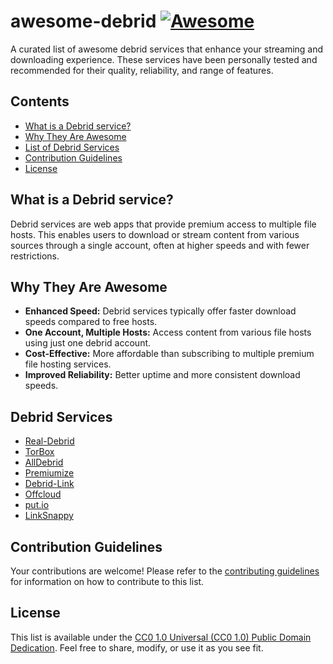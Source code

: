 # awesome-debrid [![Awesome](https://awesome.re/badge.svg)](https://awesome.re)

A curated list of awesome debrid services that enhance your streaming and downloading experience. These services have been personally tested and recommended for their quality, reliability, and range of features.

## Contents
- [What is a Debrid service?](#what-is-a-debrid-service)
- [Why They Are Awesome](#why-they-are-awesome)
- [List of Debrid Services](#list-of-debrid-services)
- [Contribution Guidelines](#contribution-guidelines)
- [License](#license)

## What is a Debrid service?
Debrid services are web apps that provide premium access to multiple file hosts. This enables users to download or stream content from various sources through a single account, often at higher speeds and with fewer restrictions.

## Why They Are Awesome
- **Enhanced Speed:** Debrid services typically offer faster download speeds compared to free hosts.
- **One Account, Multiple Hosts:** Access content from various file hosts using just one debrid account.
- **Cost-Effective:** More affordable than subscribing to multiple premium file hosting services.
- **Improved Reliability:** Better uptime and more consistent download speeds.

## Debrid Services

- [Real-Debrid](https://real-debrid.com/)
- [TorBox](https://torbox.app/)
- [AllDebrid](https://alldebrid.com/)
- [Premiumize](https://www.premiumize.me/)
- [Debrid-Link](https://debrid-link.com/)
- [Offcloud](https://offcloud.com/)
- [put.io](https://put.io/)
- [LinkSnappy](https://linksnappy.com/)

## Contribution Guidelines
Your contributions are welcome! Please refer to the [contributing guidelines](contributing.md) for information on how to contribute to this list.

## License
This list is available under the [CC0 1.0 Universal (CC0 1.0) Public Domain Dedication](https://creativecommons.org/publicdomain/zero/1.0/). Feel free to share, modify, or use it as you see fit.
